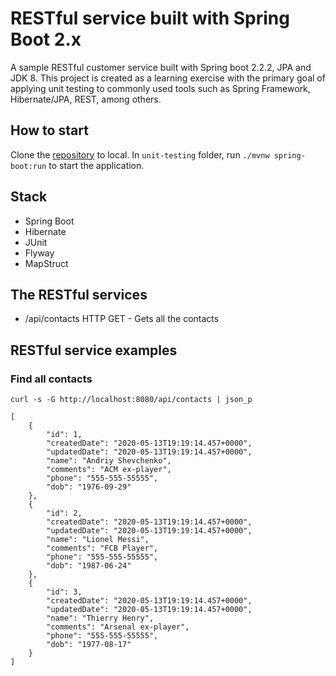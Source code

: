 # RESTful service built with Spring Boot 2.x

A sample RESTful customer service built with Spring boot 2.2.2, JPA and JDK 8.
This project is created as a learning exercise with the primary goal of applying unit testing to commonly used tools 
such as Spring Framework, Hibernate/JPA, REST, among others.

## How to start

Clone the [repository](https://github.com/Maradinho10/unit-testing.git) to local. In `unit-testing` folder, run `./mvnw spring-boot:run` to start the application.

## Stack

- Spring Boot
- Hibernate
- JUnit
- Flyway
- MapStruct

## The RESTful services

- /api/contacts HTTP GET - Gets all the contacts

## RESTful service examples

### Find all contacts
```
curl -s -G http://localhost:8080/api/contacts | json_p

[
    {
        "id": 1,
        "createdDate": "2020-05-13T19:19:14.457+0000",
        "updatedDate": "2020-05-13T19:19:14.457+0000",
        "name": "Andriy Shevchenko",
        "comments": "ACM ex-player",
        "phone": "555-555-55555",
        "dob": "1976-09-29"
    },
    {
        "id": 2,
        "createdDate": "2020-05-13T19:19:14.457+0000",
        "updatedDate": "2020-05-13T19:19:14.457+0000",
        "name": "Lionel Messi",
        "comments": "FCB Player",
        "phone": "555-555-55555",
        "dob": "1987-06-24"
    },
    {
        "id": 3,
        "createdDate": "2020-05-13T19:19:14.457+0000",
        "updatedDate": "2020-05-13T19:19:14.457+0000",
        "name": "Thierry Henry",
        "comments": "Arsenal ex-player",
        "phone": "555-555-55555",
        "dob": "1977-08-17"
    }
]
```
